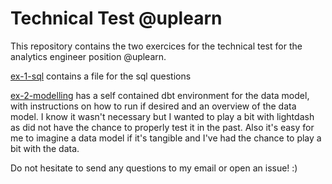 # Technical Test @uplearn

This repository contains the two exercices for the technical test for the analytics engineer position @uplearn. 

[ex-1-sql](ex-1-sql/test_uplearn.sql) contains a file for the sql questions

[ex-2-modelling](ex-2-modelling/) has a self contained dbt environment for the data model, with instructions on how to run if desired and an overview of the data model. I know it wasn't necessary but I wanted to play a bit with lightdash as did not have the chance to properly test it in the past. Also it's easy for me to imagine a data model if it's tangible and I've had the chance to play a bit with the data.

Do not hesitate to send any questions to my email or open an issue! :) 